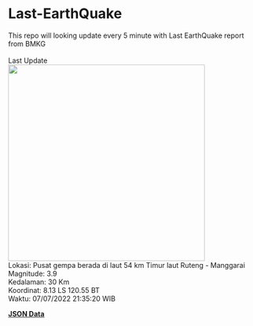 # Last-EarthQuake
This repo will looking update every 5 minute with Last EarthQuake report from BMKG
<br>
<br>
Last Update
<br>
<img src="https://ews.bmkg.go.id/TEWS/data/20220707213520.mmi.jpg" width="400"/>
<br>
Lokasi: Pusat gempa berada di laut 54 km Timur laut Ruteng - Manggarai <br>
Magnitude: 3.9 <br>
Kedalaman: 30 Km <br>
Koordinat: 8.13 LS 120.55 BT <br>
Waktu: 07/07/2022 21:35:20 WIB <br>

<a href="./data/data.json">**JSON Data**</a>
